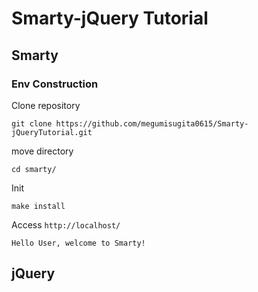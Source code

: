 # Smarty-jQuery Tutorial

## Smarty

### Env Construction

Clone repository

```
git clone https://github.com/megumisugita0615/Smarty-jQueryTutorial.git
```

move directory

```
cd smarty/
```

Init

```
make install
```

Access `http://localhost/`

```
Hello User, welcome to Smarty!
```


## jQuery
